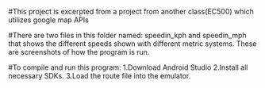#This project is excerpted from a project from another class(EC500) which utilizes google map APIs

#There are two files in this folder named: speedin_kph and speedin_mph that shows the different speeds shown with different metric systems.
These are screenshots of how the program is run.

#To compile and run this program:
1.Download Android Studio
2.Install all necessary SDKs.
3.Load the route file into the emulator.
